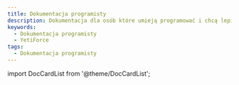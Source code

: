 ```yaml
---
title: Dokumentacja programisty
description: Dokumentacja dla osób które umieją programować i chcą lepiej poznać działanie systemu YetiForce
keywords:
  - Dokumentacja programisty
  - YetiForce
tags:
  - Dokumentacja programisty
---
```


import DocCardList from '@theme/DocCardList';

<DocCardList />
